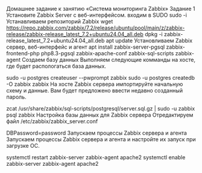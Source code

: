 Домашнее задание к занятию «Система мониторинга Zabbix»
Задание 1
Установите Zabbix Server с веб-интерфейсом.
входим в SUDO
 sudo -i
Устанавливаем репозиторий Zabbix
wget https://repo.zabbix.com/zabbix/7.2/release/ubuntu/pool/main/z/zabbix-release/zabbix-release_latest_7.2+ubuntu24.04_all.deb
dpkg -i zabbix-release_latest_7.2+ubuntu24.04_all.deb
apt update
Установливаем Zabbix сервер, веб-интерфейс и агент
apt install zabbix-server-pgsql zabbix-frontend-php php8.3-pgsql zabbix-apache-conf zabbix-sql-scripts zabbix-agent
Создаем базу данных
Выполняем следующие комманды на хосте, где будет распологаться база данных.

sudo -u postgres createuser --pwprompt zabbix
sudo -u postgres createdb -O zabbix zabbix
На хосте Zabbix сервера импортируйте начальную схему и данные. Вам будет предложено ввести недавно созданный пароль.

zcat /usr/share/zabbix/sql-scripts/postgresql/server.sql.gz | sudo -u zabbix psql zabbix
Настройка базы данных для Zabbix сервера
Отредактируем файл /etc/zabbix/zabbix_server.conf

DBPassword=password
Запускаем процессы Zabbix сервера и агента
Запускаем процессы Zabbix сервера и агента и настройте их запуск при загрузке ОС.

 systemctl restart zabbix-server zabbix-agent apache2
 systemctl enable zabbix-server zabbix-agent apache2




